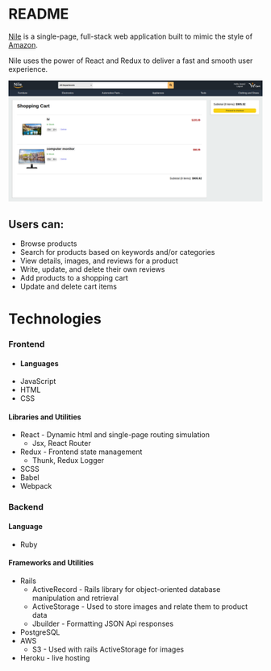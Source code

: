 # README

[Nile](https://nile-fullstack.herokuapp.com/#/) is a single-page, full-stack web application built to mimic the style of [Amazon](https://www.amazon.com/).

Nile uses the power of React and Redux to deliver a fast and smooth user experience.

![Nile](https://github.com/SymmetricInDesign/Nile/blob/main/Screenshot%202021-07-16%20093612.png "Nile")

## Users can:
* Browse products
* Search for products based on keywords and/or categories
* View details, images, and reviews for a product
* Write, update, and delete their own reviews
* Add products to a shopping cart
* Update and delete cart items

# Technologies
### Frontend
* #### Languages
* JavaScript 
* HTML 
* CSS
#### Libraries and Utilities
* React - Dynamic html and single-page routing simulation
   * Jsx, React Router
* Redux - Frontend state management
   * Thunk, Redux Logger
* SCSS
* Babel
* Webpack

### Backend
#### Language
* Ruby
#### Frameworks and Utilities
* Rails
   * ActiveRecord - Rails library for object-oriented database manipulation and retrieval
   * ActiveStorage - Used to store images and relate them to product data
   * Jbuilder - Formatting JSON Api responses
* PostgreSQL
* AWS
   * S3 - Used with rails ActiveStorage for images
* Heroku - live hosting

